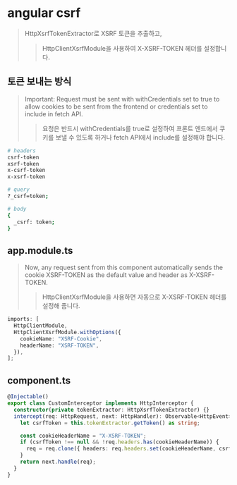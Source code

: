 # angular csrf

> HttpXsrfTokenExtractor로 XSRF 토큰을 추출하고,
>
> > HttpClientXsrfModule을 사용하여 X-XSRF-TOKEN 헤더를 설정합니다.

## 토큰 보내는 방식

> Important: Request must be sent with withCredentials set to true to allow cookies to be sent from the frontend or credentials set to include in fetch API.
>
> > 요청은 반드시 withCredentials를 true로 설정하여 프론트 엔드에서 쿠키를 보낼 수 있도록 하거나 fetch API에서 include를 설정해야 합니다.

```sh
# headers
csrf-token
xsrf-token
x-csrf-token
x-xsrf-token

# query
?_csrf=token;

# body
{
  _csrf: token;
}
```

## app.module.ts

> Now, any request sent from this component automatically sends the cookie XSRF-TOKEN as the default value and header as X-XSRF-TOKEN.
>
> > HttpClientXsrfModule을 사용하면 자동으로 X-XSRF-TOKEN 헤더를 설정해 줍니다.

```ts
imports: [
  HttpClientModule,
  HttpClientXsrfModule.withOptions({
    cookieName: "XSRF-Cookie",
    headerName: "XSRF-TOKEN",
  }),
];
```

## component.ts

```ts
@Injectable()
export class CustomInterceptor implements HttpInterceptor {
  constructor(private tokenExtractor: HttpXsrfTokenExtractor) {}
  intercept(req: HttpRequest, next: HttpHandler): Observable<HttpEvent> {
    let csrfToken = this.tokenExtractor.getToken() as string;

    const cookieHeaderName = "X-XSRF-TOKEN";
    if (csrfToken !== null && !req.headers.has(cookieHeaderName)) {
      req = req.clone({ headers: req.headers.set(cookieHeaderName, csrfToken) });
    }
    return next.handle(req);
  }
}
```
